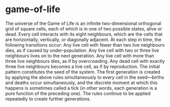 game-of-life
============

The universe of the Game of Life is an infinite two-dimensional orthogonal grid of square cells, each of which is in one of two possible states, alive or dead. Every cell interacts with its eight neighbours, which are the cells that are horizontally, vertically, or diagonally adjacent. At each step in time, the following transitions occur: Any live cell with fewer than two live neighbours dies, as if caused by under-population. Any live cell with two or three live neighbours lives on to the next generation. Any live cell with more than three live neighbours dies, as if by overcrowding. Any dead cell with exactly three live neighbours becomes a live cell, as if by reproduction. The initial pattern constitutes the seed of the system. The first generation is created by applying the above rules simultaneously to every cell in the seed—births and deaths occur simultaneously, and the discrete moment at which this happens is sometimes called a tick (in other words, each generation is a pure function of the preceding one). The rules continue to be applied repeatedly to create further generations.